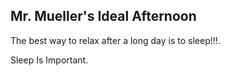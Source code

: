 ## Mr. Mueller's Ideal Afternoon

The best way to relax after a long day is to sleep!!!.

Sleep Is Important.